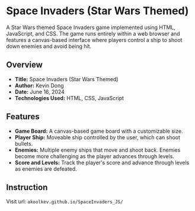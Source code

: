 # Space Invaders (Star Wars Themed)

A Star Wars themed Space Invaders game implemented using HTML, JavaScript, and CSS. The game runs entirely within a web browser and features a canvas-based interface where players control a ship to shoot down enemies and avoid being hit.

## Overview

- **Title:** Space Invaders (Star Wars Themed)
- **Author:** Kevin Dong
- **Date:** June 16, 2024
- **Technologies Used:** HTML, CSS, JavaScript

## Features

- **Game Board:** A canvas-based game board with a customizable size.
- **Player Ship:** Moveable ship controlled by the user, which can shoot bullets.
- **Enemies:** Multiple enemy ships that move and shoot back. Enemies become more challenging as the player advances through levels.
- **Score and Levels:** Track the player's score and advance through levels as enemies are defeated.

## Instruction

Visit url: `akoolkev.github.io/SpaceInvaders_JS/`
